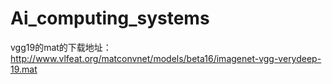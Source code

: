 # Ai_computing_systems

vgg19的mat的下载地址：
http://www.vlfeat.org/matconvnet/models/beta16/imagenet-vgg-verydeep-19.mat
